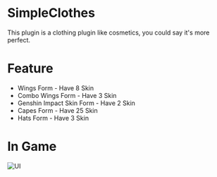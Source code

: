 # SimpleClothes
This plugin is a clothing plugin like cosmetics, you could say it's more perfect.

# Feature
- Wings Form - Have 8 Skin
- Combo Wings Form - Have 3 Skin
- Genshin Impact Skin Form - Have 2 Skin
- Capes Form - Have 25 Skin
- Hats Form - Have 3 Skin

# In Game
![UI](https:////)
